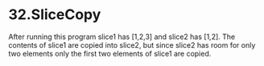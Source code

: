 # 32.SliceCopy
After running this program slice1 has [1,2,3] and slice2 has [1,2]. The contents of slice1 are copied into slice2, but since slice2 has room for only two elements only the first two elements of slice1 are copied.
